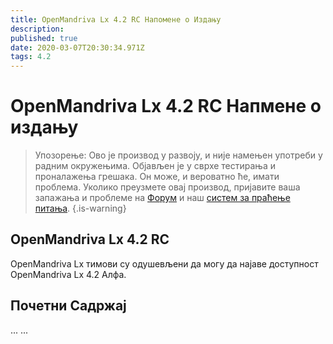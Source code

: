 ```yaml
---
title: OpenMandriva Lx 4.2 RC Напомене о Издању
description: 
published: true
date: 2020-03-07T20:30:34.971Z
tags: 4.2
---
```


# OpenMandriva Lx 4.2 RC Напмене о издању

> Упозорење: Ово је производ у развоју, и није намењен употреби у радним окружењима. Објављен је у сврхе тестирања и проналажења грешака. Он може, и вероватно ће, имати проблема. Уколико преузмете овај производ, пријавите ваша запажања и проблеме на [Форум](http://forum.openmandriva.org/) и наш [систем за праћење питања](http://issues.openmandriva.org/).
{.is-warning}


## OpenMandriva Lx 4.2 RC
OpenMandriva Lx тимови су одушевљени да могу да најаве доступност OpenMandriva Lx 4.2 Алфа.


## Почетни Садржај
...
... 
